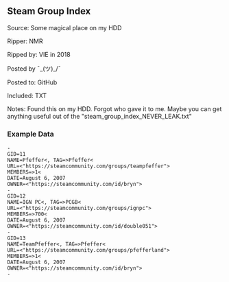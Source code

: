 ## Steam Group Index

Source: Some magical place on my HDD

Ripper: NMR

Ripped by: VIE in 2018

Posted by ¯\_(ツ)_/¯

Posted to: GitHub

Included: TXT

Notes: Found this on my HDD. Forgot who gave it to me. Maybe you can get anything useful out of the "steam_group_index_NEVER_LEAK.txt"

### Example Data

```
-
GID=11
NAME=Pfeffer<, TAG=>Pfeffer<
URL=<"https://steamcommunity.com/groups/teampfeffer">
MEMBERS=>1<
DATE=August 6, 2007
OWNER=<"https://steamcommunity.com/id/bryn">
-
GID=12
NAME=IGN PC<, TAG=>PCGB<
URL=<"https://steamcommunity.com/groups/ignpc">
MEMBERS=>700<
DATE=August 6, 2007
OWNER=<"https://steamcommunity.com/id/double051">
-
GID=13
NAME=TeamPfeffer<, TAG=>Pfeffer<
URL=<"https://steamcommunity.com/groups/pfefferland">
MEMBERS=>1<
DATE=August 6, 2007
OWNER=<"https://steamcommunity.com/id/bryn">
-
```
